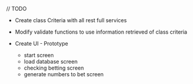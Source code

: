 // TODO

- Create class Criteria with all rest full services

- Modify validate functions to use information retrieved of class criteria

- Create UI - Prototype
	- start screen 
	- load database screen
	- checking betting screen
	- generate numbers to bet screen 
	
